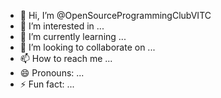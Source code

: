 - 👋 Hi, I’m @OpenSourceProgrammingClubVITC
- 👀 I’m interested in ...
- 🌱 I’m currently learning ...
- 💞️ I’m looking to collaborate on ...
- 📫 How to reach me ...
- 😄 Pronouns: ...
- ⚡ Fun fact: ...

<!---
OpenSourceProgrammingClubVITC/OpenSourceProgrammingClubVITC is a ✨ special ✨ repository because its `README.md` (this file) appears on your GitHub profile.
You can click the Preview link to take a look at your changes.
--->
